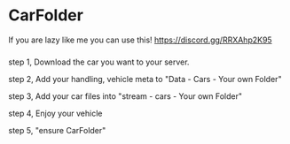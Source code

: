 # CarFolder
If you are lazy like me you can use this! https://discord.gg/RRXAhp2K95


###
step 1, Download the car you want to your server.

step 2, Add your handling, vehicle meta to "Data - Cars - Your own Folder"

step 3, Add your car files into "stream - cars - Your own Folder"

step 4, Enjoy your vehicle

step 5, "ensure CarFolder"

###
